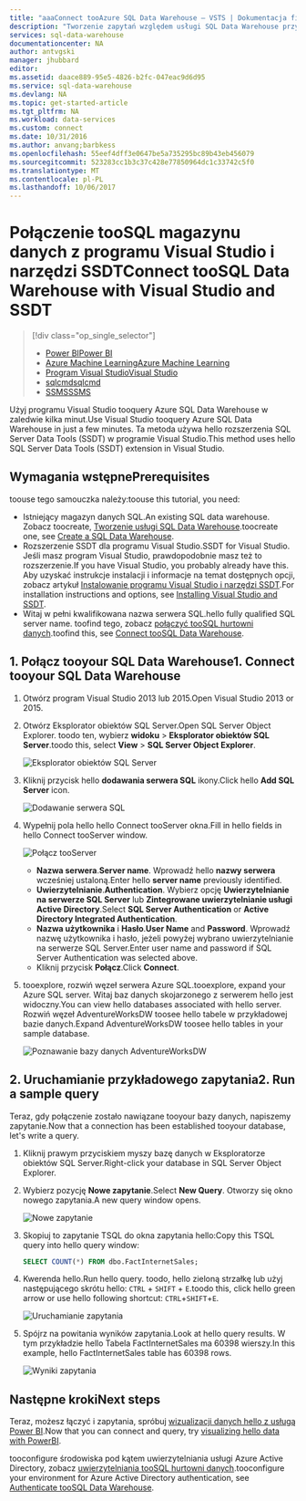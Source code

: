 ```yaml
---
title: "aaaConnect tooAzure SQL Data Warehouse — VSTS | Dokumentacja firmy Microsoft"
description: "Tworzenie zapytań względem usługi SQL Data Warehouse przy użyciu programu Visual Studio."
services: sql-data-warehouse
documentationcenter: NA
author: antvgski
manager: jhubbard
editor: 
ms.assetid: daace889-95e5-4826-b2fc-047eac9d6d95
ms.service: sql-data-warehouse
ms.devlang: NA
ms.topic: get-started-article
ms.tgt_pltfrm: NA
ms.workload: data-services
ms.custom: connect
ms.date: 10/31/2016
ms.author: anvang;barbkess
ms.openlocfilehash: 55eef4dff3e0647be5a735295bc89b43eb456079
ms.sourcegitcommit: 523283cc1b3c37c428e77850964dc1c33742c5f0
ms.translationtype: MT
ms.contentlocale: pl-PL
ms.lasthandoff: 10/06/2017
---
```

# <a name="connect-toosql-data-warehouse-with-visual-studio-and-ssdt"></a><span data-ttu-id="77941-103">Połączenie tooSQL magazynu danych z programu Visual Studio i narzędzi SSDT</span><span class="sxs-lookup"><span data-stu-id="77941-103">Connect tooSQL Data Warehouse with Visual Studio and SSDT</span></span>
> [!div class="op_single_selector"]
> * [<span data-ttu-id="77941-104">Power BI</span><span class="sxs-lookup"><span data-stu-id="77941-104">Power BI</span></span>](sql-data-warehouse-get-started-visualize-with-power-bi.md)
> * [<span data-ttu-id="77941-105">Azure Machine Learning</span><span class="sxs-lookup"><span data-stu-id="77941-105">Azure Machine Learning</span></span>](sql-data-warehouse-get-started-analyze-with-azure-machine-learning.md)
> * [<span data-ttu-id="77941-106">Program Visual Studio</span><span class="sxs-lookup"><span data-stu-id="77941-106">Visual Studio</span></span>](sql-data-warehouse-query-visual-studio.md)
> * [<span data-ttu-id="77941-107">sqlcmd</span><span class="sxs-lookup"><span data-stu-id="77941-107">sqlcmd</span></span>](sql-data-warehouse-get-started-connect-sqlcmd.md) 
> * [<span data-ttu-id="77941-108">SSMS</span><span class="sxs-lookup"><span data-stu-id="77941-108">SSMS</span></span>](sql-data-warehouse-query-ssms.md)
> 
> 

<span data-ttu-id="77941-109">Użyj programu Visual Studio tooquery Azure SQL Data Warehouse w zaledwie kilka minut.</span><span class="sxs-lookup"><span data-stu-id="77941-109">Use Visual Studio tooquery Azure SQL Data Warehouse in just a few minutes.</span></span> <span data-ttu-id="77941-110">Ta metoda używa hello rozszerzenia SQL Server Data Tools (SSDT) w programie Visual Studio.</span><span class="sxs-lookup"><span data-stu-id="77941-110">This method uses hello SQL Server Data Tools (SSDT) extension in Visual Studio.</span></span> 

## <a name="prerequisites"></a><span data-ttu-id="77941-111">Wymagania wstępne</span><span class="sxs-lookup"><span data-stu-id="77941-111">Prerequisites</span></span>
<span data-ttu-id="77941-112">toouse tego samouczka należy:</span><span class="sxs-lookup"><span data-stu-id="77941-112">toouse this tutorial, you need:</span></span>

* <span data-ttu-id="77941-113">Istniejący magazyn danych SQL.</span><span class="sxs-lookup"><span data-stu-id="77941-113">An existing SQL data warehouse.</span></span> <span data-ttu-id="77941-114">Zobacz toocreate, [Tworzenie usługi SQL Data Warehouse][Create a SQL Data Warehouse].</span><span class="sxs-lookup"><span data-stu-id="77941-114">toocreate one, see [Create a SQL Data Warehouse][Create a SQL Data Warehouse].</span></span>
* <span data-ttu-id="77941-115">Rozszerzenie SSDT dla programu Visual Studio.</span><span class="sxs-lookup"><span data-stu-id="77941-115">SSDT for Visual Studio.</span></span> <span data-ttu-id="77941-116">Jeśli masz program Visual Studio, prawdopodobnie masz też to rozszerzenie.</span><span class="sxs-lookup"><span data-stu-id="77941-116">If you have Visual Studio, you probably already have this.</span></span> <span data-ttu-id="77941-117">Aby uzyskać instrukcje instalacji i informacje na temat dostępnych opcji, zobacz artykuł [Instalowanie programu Visual Studio i narzędzi SSDT][Installing Visual Studio and SSDT].</span><span class="sxs-lookup"><span data-stu-id="77941-117">For installation instructions and options, see [Installing Visual Studio and SSDT][Installing Visual Studio and SSDT].</span></span>
* <span data-ttu-id="77941-118">Witaj w pełni kwalifikowana nazwa serwera SQL.</span><span class="sxs-lookup"><span data-stu-id="77941-118">hello fully qualified SQL server name.</span></span> <span data-ttu-id="77941-119">toofind tego, zobacz [połączyć tooSQL hurtowni danych][Connect tooSQL Data Warehouse].</span><span class="sxs-lookup"><span data-stu-id="77941-119">toofind this, see [Connect tooSQL Data Warehouse][Connect tooSQL Data Warehouse].</span></span>

## <a name="1-connect-tooyour-sql-data-warehouse"></a><span data-ttu-id="77941-120">1. Połącz tooyour SQL Data Warehouse</span><span class="sxs-lookup"><span data-stu-id="77941-120">1. Connect tooyour SQL Data Warehouse</span></span>
1. <span data-ttu-id="77941-121">Otwórz program Visual Studio 2013 lub 2015.</span><span class="sxs-lookup"><span data-stu-id="77941-121">Open Visual Studio 2013 or 2015.</span></span>
2. <span data-ttu-id="77941-122">Otwórz Eksplorator obiektów SQL Server.</span><span class="sxs-lookup"><span data-stu-id="77941-122">Open SQL Server Object Explorer.</span></span> <span data-ttu-id="77941-123">toodo ten, wybierz **widoku** > **Eksplorator obiektów SQL Server**.</span><span class="sxs-lookup"><span data-stu-id="77941-123">toodo this, select **View** > **SQL Server Object Explorer**.</span></span>
   
    ![Eksplorator obiektów SQL Server][1]
3. <span data-ttu-id="77941-125">Kliknij przycisk hello **dodawania serwera SQL** ikony.</span><span class="sxs-lookup"><span data-stu-id="77941-125">Click hello **Add SQL Server** icon.</span></span>
   
    ![Dodawanie serwera SQL][2]
4. <span data-ttu-id="77941-127">Wypełnij pola hello hello Connect tooServer okna.</span><span class="sxs-lookup"><span data-stu-id="77941-127">Fill in hello fields in hello Connect tooServer window.</span></span>
   
    ![Połącz tooServer][3]
   
   * <span data-ttu-id="77941-129">**Nazwa serwera**.</span><span class="sxs-lookup"><span data-stu-id="77941-129">**Server name**.</span></span> <span data-ttu-id="77941-130">Wprowadź hello **nazwy serwera** wcześniej ustaloną.</span><span class="sxs-lookup"><span data-stu-id="77941-130">Enter hello **server name** previously identified.</span></span>
   * <span data-ttu-id="77941-131">**Uwierzytelnianie**.</span><span class="sxs-lookup"><span data-stu-id="77941-131">**Authentication**.</span></span> <span data-ttu-id="77941-132">Wybierz opcję **Uwierzytelnianie na serwerze SQL Server** lub **Zintegrowane uwierzytelnianie usługi Active Directory**.</span><span class="sxs-lookup"><span data-stu-id="77941-132">Select **SQL Server Authentication** or **Active Directory Integrated Authentication**.</span></span>
   * <span data-ttu-id="77941-133">**Nazwa użytkownika** i **Hasło**.</span><span class="sxs-lookup"><span data-stu-id="77941-133">**User Name** and **Password**.</span></span> <span data-ttu-id="77941-134">Wprowadź nazwę użytkownika i hasło, jeżeli powyżej wybrano uwierzytelnianie na serwerze SQL Server.</span><span class="sxs-lookup"><span data-stu-id="77941-134">Enter user name and password if SQL Server Authentication was selected above.</span></span>
   * <span data-ttu-id="77941-135">Kliknij przycisk **Połącz**.</span><span class="sxs-lookup"><span data-stu-id="77941-135">Click **Connect**.</span></span>
5. <span data-ttu-id="77941-136">tooexplore, rozwiń węzeł serwera Azure SQL.</span><span class="sxs-lookup"><span data-stu-id="77941-136">tooexplore, expand your Azure SQL server.</span></span> <span data-ttu-id="77941-137">Witaj baz danych skojarzonego z serwerem hello jest widoczny.</span><span class="sxs-lookup"><span data-stu-id="77941-137">You can view hello databases associated with hello server.</span></span> <span data-ttu-id="77941-138">Rozwiń węzeł AdventureWorksDW toosee hello tabele w przykładowej bazie danych.</span><span class="sxs-lookup"><span data-stu-id="77941-138">Expand AdventureWorksDW toosee hello tables in your sample database.</span></span>
   
    ![Poznawanie bazy danych AdventureWorksDW][4]

## <a name="2-run-a-sample-query"></a><span data-ttu-id="77941-140">2. Uruchamianie przykładowego zapytania</span><span class="sxs-lookup"><span data-stu-id="77941-140">2. Run a sample query</span></span>
<span data-ttu-id="77941-141">Teraz, gdy połączenie zostało nawiązane tooyour bazy danych, napiszemy zapytanie.</span><span class="sxs-lookup"><span data-stu-id="77941-141">Now that a connection has been established tooyour database, let's write a query.</span></span>

1. <span data-ttu-id="77941-142">Kliknij prawym przyciskiem myszy bazę danych w Eksploratorze obiektów SQL Server.</span><span class="sxs-lookup"><span data-stu-id="77941-142">Right-click your database in SQL Server Object Explorer.</span></span>
2. <span data-ttu-id="77941-143">Wybierz pozycję **Nowe zapytanie**.</span><span class="sxs-lookup"><span data-stu-id="77941-143">Select **New Query**.</span></span> <span data-ttu-id="77941-144">Otworzy się okno nowego zapytania.</span><span class="sxs-lookup"><span data-stu-id="77941-144">A new query window opens.</span></span>
   
    ![Nowe zapytanie][5]
3. <span data-ttu-id="77941-146">Skopiuj to zapytanie TSQL do okna zapytania hello:</span><span class="sxs-lookup"><span data-stu-id="77941-146">Copy this TSQL query into hello query window:</span></span>
   
    ```sql
    SELECT COUNT(*) FROM dbo.FactInternetSales;
    ```
4. <span data-ttu-id="77941-147">Kwerenda hello.</span><span class="sxs-lookup"><span data-stu-id="77941-147">Run hello query.</span></span> <span data-ttu-id="77941-148">toodo, hello zieloną strzałkę lub użyj następującego skrótu hello: `CTRL` + `SHIFT` + `E`.</span><span class="sxs-lookup"><span data-stu-id="77941-148">toodo this, click hello green arrow or use hello following shortcut: `CTRL`+`SHIFT`+`E`.</span></span>
   
    ![Uruchamianie zapytania][6]
5. <span data-ttu-id="77941-150">Spójrz na powitania wyników zapytania.</span><span class="sxs-lookup"><span data-stu-id="77941-150">Look at hello query results.</span></span> <span data-ttu-id="77941-151">W tym przykładzie hello Tabela FactInternetSales ma 60398 wierszy.</span><span class="sxs-lookup"><span data-stu-id="77941-151">In this example, hello FactInternetSales table has 60398 rows.</span></span>
   
    ![Wyniki zapytania][7]

## <a name="next-steps"></a><span data-ttu-id="77941-153">Następne kroki</span><span class="sxs-lookup"><span data-stu-id="77941-153">Next steps</span></span>
<span data-ttu-id="77941-154">Teraz, możesz łączyć i zapytania, spróbuj [wizualizacji danych hello z usługą Power BI][visualizing hello data with PowerBI].</span><span class="sxs-lookup"><span data-stu-id="77941-154">Now that you can connect and query, try [visualizing hello data with PowerBI][visualizing hello data with PowerBI].</span></span>

<span data-ttu-id="77941-155">tooconfigure środowiska pod kątem uwierzytelniania usługi Azure Active Directory, zobacz [uwierzytelniania tooSQL hurtowni danych][Authenticate tooSQL Data Warehouse].</span><span class="sxs-lookup"><span data-stu-id="77941-155">tooconfigure your environment for Azure Active Directory authentication, see [Authenticate tooSQL Data Warehouse][Authenticate tooSQL Data Warehouse].</span></span>

<!--Arcticles-->
[Connect tooSQL Data Warehouse]: sql-data-warehouse-connect-overview.md
[Create a SQL Data Warehouse]: sql-data-warehouse-get-started-provision.md
[Installing Visual Studio and SSDT]: sql-data-warehouse-install-visual-studio.md
[Authenticate tooSQL Data Warehouse]: sql-data-warehouse-authentication.md
[visualizing hello data with PowerBI]: sql-data-warehouse-get-started-visualize-with-power-bi.md  

<!--Other-->
[Azure portal]: https://portal.azure.com

<!--Image references-->

[1]: media/sql-data-warehouse-query-visual-studio/open-ssdt.png
[2]: media/sql-data-warehouse-query-visual-studio/add-server.png
[3]: media/sql-data-warehouse-query-visual-studio/connection-dialog.png
[4]: media/sql-data-warehouse-query-visual-studio/explore-sample.png
[5]: media/sql-data-warehouse-query-visual-studio/new-query2.png
[6]: media/sql-data-warehouse-query-visual-studio/run-query.png
[7]: media/sql-data-warehouse-query-visual-studio/query-results.png
